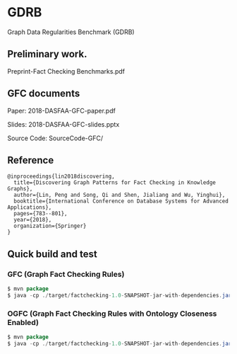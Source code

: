 # GDRB
Graph Data Regularities Benchmark (GDRB)

## Preliminary work.

Preprint-Fact Checking Benchmarks.pdf

## GFC documents

Paper: 2018-DASFAA-GFC-paper.pdf

Slides: 2018-DASFAA-GFC-slides.pptx

Source Code: SourceCode-GFC/

## Reference

```
@inproceedings{lin2018discovering,
  title={Discovering Graph Patterns for Fact Checking in Knowledge Graphs},
  author={Lin, Peng and Song, Qi and Shen, Jialiang and Wu, Yinghui},
  booktitle={International Conference on Database Systems for Advanced Applications},
  pages={783--801},
  year={2018},
  organization={Springer}
}
```

## Quick build and test

### GFC (Graph Fact Checking Rules)
```java
$ mvn package
$ java -cp ./target/factchecking-1.0-SNAPSHOT-jar-with-dependencies.jar edu.wsu.eecs.gfc.exps.TestGFC ./sample_data/ ./output 0.01 0.0001 4 50
```

### OGFC (Graph Fact Checking Rules with Ontology Closeness Enabled)

```java
$ mvn package
$ java -cp ./target/factchecking-1.0-SNAPSHOT-jar-with-dependencies.jar edu.wsu.eecs.gfc.exps.TestOGFC ./sample_data/ ./output 0.01 0.0001 4 50
```